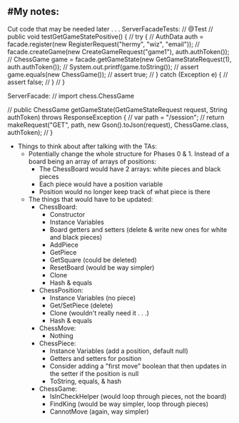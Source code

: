 #My notes:
-
Cut code that may be needed later . . .
ServerFacadeTests:
//    @Test
//    public void testGetGameStatePositive() {
//        try {
//            AuthData auth = facade.register(new RegisterRequest("hermy", "wiz", "email"));
//            facade.createGame(new CreateGameRequest("game1"), auth.authToken());
//            ChessGame game = facade.getGameState(new GetGameStateRequest(1), auth.authToken());
//            System.out.printf(game.toString());
//            assert game.equals(new ChessGame());
//            assert true;
//        } catch (Exception e) {
//            assert false;
//        }
//    }

ServerFacade:
// import chess.ChessGame

//    public ChessGame getGameState(GetGameStateRequest request, String authToken) throws ResponseException {
//        var path = "/session";
//        return makeRequest("GET", path, new Gson().toJson(request), ChessGame.class, authToken);
//    }

- Things to think about after talking with the TAs:
  - Potentially change the whole structure for Phases 0 & 1. Instead of a board being an array of arrays of positions:
    - The ChessBoard would have 2 arrays: white pieces and black pieces
    - Each piece would have a position variable
    - Position would no longer keep track of what piece is there
  - The things that would have to be updated:
    - ChessBoard:
      - Constructor
      - Instance Variables
      - Board getters and setters (delete & write new ones for white and black pieces)
      - AddPiece
      - GetPiece
      - GetSquare (could be deleted)
      - ResetBoard (would be way simpler)
      - Clone
      - Hash & equals
    - ChessPosition:
      - Instance Variables (no piece)
      - Get/SetPiece (delete)
      - Clone (wouldn't really need it . . .)
      - Hash & equals
    - ChessMove:
      - Nothing
    - ChessPiece:
      - Instance Variables (add a position, default null)
      - Getters and setters for position
      - Consider adding a "first move" boolean that then updates in the setter if the position is null
      - ToString, equals, & hash
    - ChessGame:
      - IsInCheckHelper (would loop through pieces, not the board)
      - FindKing (would be way simpler, loop through pieces)
      - CannotMove (again, way simpler)